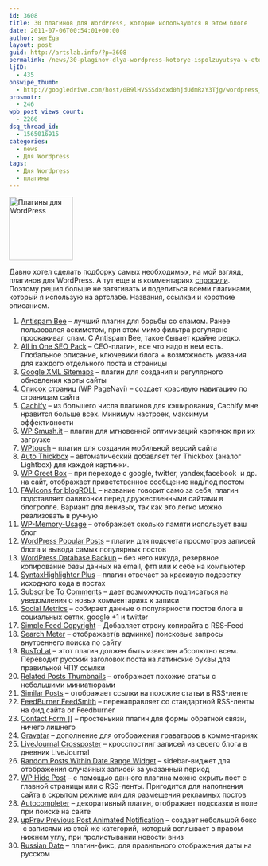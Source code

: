 ```yaml
---
id: 3608
title: 30 плагинов для WordPress, которые используются в этом блоге
date: 2011-07-06T00:54:01+00:00
author: serEga
layout: post
guid: http://artslab.info/?p=3608
permalink: /news/30-plaginov-dlya-wordpress-kotorye-ispolzuyutsya-v-etom-bloge/
ljID:
  - 435
onswipe_thumb:
  - http://googledrive.com/host/0B9lHVSSSdxdxd0hjdUdmRzY3Tjg/wordpress_plugins.png
prosmotr:
  - 246
wpb_post_views_count:
  - 2266
dsq_thread_id:
  - 1565016915
categories:
  - news
  - Для Wordpress
tags:
  - Для Wordpress
  - плагины
---
```

[<img class="size-full wp-image-3619 aligncenter" title="wordpress_plugins" src="http://googledrive.com/host/0B9lHVSSSdxdxd0hjdUdmRzY3Tjg/wordpress_plugins.png" alt="Плагины для WordPress" width="128" height="128" />](http://googledrive.com/host/0B9lHVSSSdxdxd0hjdUdmRzY3Tjg/wordpress_plugins.png)

Давно хотел сделать подборку самых необходимых, на мой взгляд, плагинов для WordPress. А тут еще и в комментариях [спросили](http://artslab.info/wordpress/pered-tem-kak-obnovitsya-do-wordpress-3-2/#comments). Поэтому решил больше не затягивать и поделиться всеми плагинами, который я использую на артслабе. Названия, ссылкаи и короткие описанием.

<ol style="list-style: decimal;">
  <li>
    <a href="http://antispambee.com/">Antispam Bee</a> &#8211; лучший плагин для борьбы со спамом. Ранее пользовался аскиметом, при этом мимо фильтра регулярно проскакивал спам. С Antispam Bee, такое бывает крайне редко.
  </li>
  <li>
    <a href="http://wordpress.org/extend/plugins/all-in-one-seo-pack/">All in One SEO Pack</a> &#8211; СЕО-плагин, все что надо в нем есть. Глобальное описание, ключевики блога + возможность указания для каждого отдельного поста и страницы
  </li>
  <li>
    <a title="Создание карты сайта(sitemap)" href="http://artslab.info/wordpress/sozdanie-karty-sajtasitemap/">Google XML Sitemaps</a> &#8211; плагин для создания и регулярного обновления карты сайты
  </li>
  <li>
    <a href="http://wordpress.org/extend/plugins/wp-pagenavi/">Список страниц</a> (WP PageNavi) &#8211; создает красивую навигацию по страницам сайта
  </li>
  <li>
    <a href="http://playground.ebiene.de/2652/cachify-wordpress-cache/">Cachify</a> &#8211; из большего числа плагинов для кэширования, Cachify мне нравится больше всех. Минимум настроек, максимум эффективности
  </li>
  <li>
    <a title="Как ускорить скорость загрузки сайта или почему «тормозит» мой блог?" href="http://artslab.info/wordpress/kak-uskorit-skorost-zagruzki-sajta-ili-pochemu-tormozit-moj-blog/">WP Smush.it</a> &#8211; плагин для мгновенной оптимизаций картинок при их загрузке
  </li>
  <li>
    <a title="WpTouch – Создание мобильной версий сайта (iPhone, Android)" href="http://artslab.info/wordpress/wptouch-mobilnaya-versiya-sayta/">WPtouch</a> &#8211; плагин для создания мобильной версий сайта
  </li>
  <li>
    <a href="http://www.semiologic.com/software/auto-thickbox/">Auto Thickbox</a> &#8211; автоматический добавляет тег Thickbox (аналог Lightbox) для каждой картинки.
  </li>
  <li>
    <a href="http://omninoggin.com/wordpress-plugins/wp-greet-box-wordpress-plugin/">WP Greet Box</a> &#8211; при переходе с google, twitter, yandex,facebook  и др. на сайт, отображает приветственное сообщение над/под постом
  </li>
  <li>
    <a title="Добавляем отображение фавиконок в блогролл" href="http://artslab.info/wordpress/dobavlyaem-otobrazhenie-favikonok-v-blogroll/">FAVIcons for blogROLL</a> &#8211; название говорит само за себя, плагин подставляет фавиконки перед дружественными сайтами в блогролле. Вариант для ленивых, так как это легко можно реализовать в ручную<!--more-->
  </li>

  <li>
    <a href="http://wordpress.org/extend/plugins/wp-memory-usage/">WP-Memory-Usage</a> &#8211; отображает сколько памяти использует ваш блог
  </li>
  <li>
    <a href="http://wordpress.org/extend/plugins/wordpress-popular-posts/">WordPress Popular Posts</a> &#8211; плагин для подсчета просмотров записей блога и вывода самых популярных постов
  </li>
  <li>
    <a href="http://wordpress.org/extend/plugins/wp-db-backup/">WordPress Database Backup</a> &#8211; без него никуда, резервное копирование базы данных на email, фтп или к себе на компьютер
  </li>
  <li>
    <a title="SyntaxHighlighter Plus – плагин для подсветки кода" href="http://artslab.info/news/syntaxhighlighter-plus-podsvetka-koda-v-wp/">SyntaxHighlighter Plus</a> &#8211; плагин отвечает за красивую подсветку исходного кода в постах
  </li>
  <li>
    <a href="http://wordpress.org/extend/plugins/subscribe-to-comments/">Subscribe To Comments</a> &#8211; дает возможность подписаться на уведомления о новых комментариях к записи
  </li>
  <li>
    <a title="Популярность постов блога в социальных сетях – Social Metrics для WordPress" href="http://artslab.info/wordpress/populyarnost-postov-bloga-v-socialnyx-setyax-social-metrics-dlya-wordpress/">Social Metrics</a> &#8211; собирает данные о популярности постов блога в социальных сетях, google +1 и twitter
  </li>
  <li>
    <a href="http://wordpress.org/extend/plugins/simple-feed-copyright/">Simple Feed Copyright</a> &#8211; Добавляет строку копирайта в RSS-Feed
  </li>
  <li>
    <a href="http://wordpress.org/extend/plugins/search-meter/">Search Meter</a> &#8211; отображает(в админке) поисковые запросы внутреннего поиска по сайту
  </li>
  <li>
    <a href="http://mywordpress.ru/plugins/rustolat/">RusToLat</a> &#8211; этот плагин должен быть известен абсолютно всем. Переводит русский заголовок поста на латинские буквы для правильной ЧПУ ссылки
  </li>
  <li>
    <a href="http://wordpress.org/extend/plugins/related-posts-thumbnails/">Related Posts Thumbnails</a> &#8211; отображает похожие статьи с небольшими миниатюрами
  </li>
  <li>
    <a href="http://wordpress.org/extend/plugins/similar-posts/">Similar Posts</a> &#8211; отображает ссылки на похожие статьи в RSS-ленте
  </li>
  <li>
    <a href="http://wordpress.org/extend/plugins/feedburner-setting/">FeedBurner FeedSmith</a> &#8211; перенаправляет со стандартной RSS-ленты на фид сайта от Feedburner
  </li>
  <li>
    <a href="http://www.justact.org.au/wp-content/plugins/wp-contact-form/">Contact Form ][</a> &#8211; простенький плагин для формы обратной связи, ничего лишнего
  </li>
  <li>
    <a href="http://wordpress.org/extend/plugins/wp-gravatar/">Gravatar</a> &#8211; дополнение для отображения граватаров в комментариях
  </li>
  <li>
    <a href="http://wordpress.org/extend/plugins/lj-xp/">LiveJournal Crossposter</a> &#8211; кросспостинг записей из своего блога в дневник LiveJournal
  </li>
  <li>
    <a href="http://wordpress.org/extend/plugins/random-posts-within-date-range-widget/">Random Posts Within Date Range Widget</a> &#8211; sidebar-виджет для отображения случайных записей за указанный период
  </li>
  <li>
    <a href="http://wordpress.org/extend/plugins/wp-hide-post/">WP Hide Post</a> &#8211; с помощью данного плагина можно скрыть пост с главной страницы или с RSS-ленты. Пригодится для наполнения сайта в скрытом режиме или для размещения рекламных постов<strong><strong><strong><br /> </strong></strong></strong>
  </li>
  <li>
    <a title="Подсказки в поисковой строке сайта" href="http://artslab.info/wordpress/podskazki-v-poiskovoj-stroke-saita/">Autocompleter</a> &#8211; декоративный плагин, отображает подсказки в поле при поиске на сайте
  </li>
  <li>
    <a href="http://wordpress.org/extend/plugins/upprev-nytimes-style-next-post-jquery-animated-fly-in-button/">upPrev Previous Post Animated Notification</a> &#8211; создает небольшой бокс  с записями из этой же категорий,  который всплывает в правом нижнем углу, при пролистывании новости вниз
  </li>
  <li>
    <a href="http://maxsite.org/russian-date">Russian Date</a> &#8211; плагин-фикс, для правильного отображения даты на русском<strong><br /> </strong>
  </li>
</ol>